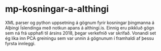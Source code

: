 # mp-kosningar-a-althingi
XML parser og python uppsetning á gögnum fyrir kosningar þingmanna á Alþingi Íslendinga með notkun apans á althingi.is. Einnig eru pikkluð gögn sem ná frá upphafi til ársins 2018, þegar verkefnið var skrifað. Vonandi set ég líka inn PCA greiningu sem var unnin á gögnunum í framhaldi af þessu fyrsta innleggi.
